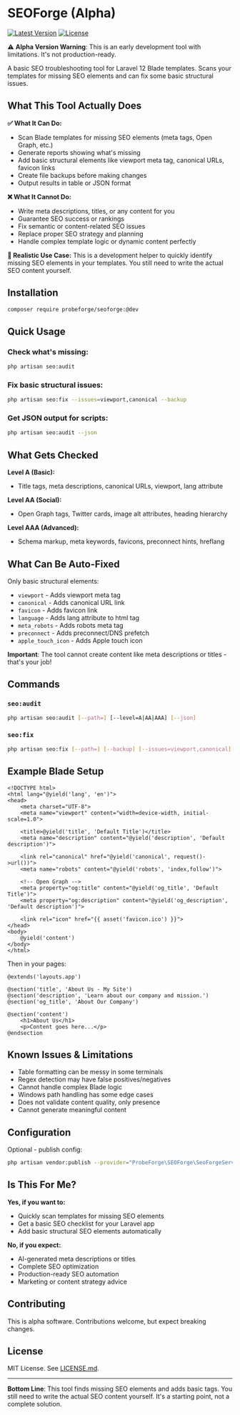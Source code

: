 # SEOForge (Alpha)

[![Latest Version](https://poser.pugx.org/probeforge/seoforge/v/stable)](https://packagist.org/packages/probeforge/seoforge)
[![License](https://poser.pugx.org/probeforge/seoforge/license)](https://packagist.org/packages/probeforge/seoforge)

⚠️ **Alpha Version Warning**: This is an early development tool with limitations. It's not production-ready.

A basic SEO troubleshooting tool for Laravel 12 Blade templates. Scans your templates for missing SEO elements and can fix some basic structural issues.

## What This Tool Actually Does

**✅ What It Can Do:**
- Scan Blade templates for missing SEO elements (meta tags, Open Graph, etc.)
- Generate reports showing what's missing
- Add basic structural elements like viewport meta tag, canonical URLs, favicon links
- Create file backups before making changes
- Output results in table or JSON format

**❌ What It Cannot Do:**
- Write meta descriptions, titles, or any content for you
- Guarantee SEO success or rankings
- Fix semantic or content-related SEO issues
- Replace proper SEO strategy and planning
- Handle complex template logic or dynamic content perfectly

**🎯 Realistic Use Case:**
This is a development helper to quickly identify missing SEO elements in your templates. You still need to write the actual SEO content yourself.

## Installation

```bash
composer require probeforge/seoforge:@dev
```

## Quick Usage

### Check what's missing:
```bash
php artisan seo:audit
```

### Fix basic structural issues:
```bash
php artisan seo:fix --issues=viewport,canonical --backup
```

### Get JSON output for scripts:
```bash
php artisan seo:audit --json
```

## What Gets Checked

**Level A (Basic):**
- Title tags, meta descriptions, canonical URLs, viewport, lang attribute

**Level AA (Social):**
- Open Graph tags, Twitter cards, image alt attributes, heading hierarchy

**Level AAA (Advanced):**
- Schema markup, meta keywords, favicons, preconnect hints, hreflang

## What Can Be Auto-Fixed

Only basic structural elements:
- `viewport` - Adds viewport meta tag
- `canonical` - Adds canonical URL link
- `favicon` - Adds favicon link
- `language` - Adds lang attribute to html tag
- `meta_robots` - Adds robots meta tag
- `preconnect` - Adds preconnect/DNS prefetch
- `apple_touch_icon` - Adds Apple touch icon

**Important**: The tool cannot create content like meta descriptions or titles - that's your job!

## Commands

### `seo:audit`
```bash
php artisan seo:audit [--path=] [--level=A|AA|AAA] [--json]
```

### `seo:fix`
```bash
php artisan seo:fix [--path=] [--backup] [--issues=viewport,canonical]
```

## Example Blade Setup

```blade
<!DOCTYPE html>
<html lang="@yield('lang', 'en')">
<head>
    <meta charset="UTF-8">
    <meta name="viewport" content="width=device-width, initial-scale=1.0">
    
    <title>@yield('title', 'Default Title')</title>
    <meta name="description" content="@yield('description', 'Default description')">
    
    <link rel="canonical" href="@yield('canonical', request()->url())">
    <meta name="robots" content="@yield('robots', 'index,follow')">
    
    <!-- Open Graph -->
    <meta property="og:title" content="@yield('og_title', 'Default Title')">
    <meta property="og:description" content="@yield('og_description', 'Default description')">
    
    <link rel="icon" href="{{ asset('favicon.ico') }}">
</head>
<body>
    @yield('content')
</body>
</html>
```

Then in your pages:
```blade
@extends('layouts.app')

@section('title', 'About Us - My Site')
@section('description', 'Learn about our company and mission.')
@section('og_title', 'About Our Company')

@section('content')
    <h1>About Us</h1>
    <p>Content goes here...</p>
@endsection
```

## Known Issues & Limitations

- Table formatting can be messy in some terminals
- Regex detection may have false positives/negatives
- Cannot handle complex Blade logic
- Windows path handling has some edge cases
- Does not validate content quality, only presence
- Cannot generate meaningful content

## Configuration

Optional - publish config:
```bash
php artisan vendor:publish --provider="ProbeForge\SEOForge\SeoForgeServiceProvider"
```

## Is This For Me?

**Yes, if you want to:**
- Quickly scan templates for missing SEO elements
- Get a basic SEO checklist for your Laravel app
- Add basic structural SEO elements automatically

**No, if you expect:**
- AI-generated meta descriptions or titles
- Complete SEO optimization
- Production-ready SEO automation
- Marketing or content strategy advice

## Contributing

This is alpha software. Contributions welcome, but expect breaking changes.

## License

MIT License. See [LICENSE.md](LICENSE.md).

---

**Bottom Line**: This tool finds missing SEO elements and adds basic tags. You still need to write the actual SEO content yourself. It's a starting point, not a complete solution. 